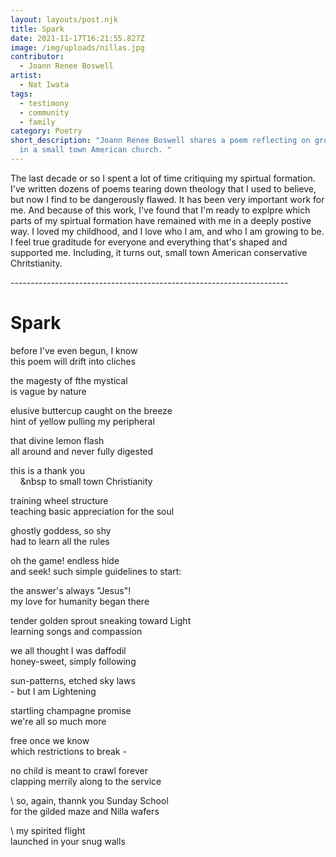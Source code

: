 ```yaml
---
layout: layouts/post.njk
title: Spark
date: 2021-11-17T16:21:55.827Z
image: /img/uploads/nillas.jpg
contributor:
  - Joann Renee Boswell
artist:
  - Nat Iwata
tags:
  - testimony
  - community
  - family
category: Poetry
short_description: "Joann Renee Boswell shares a poem reflecting on growing up
  in a small town American church. "
---
```

The last decade or so I spent a lot of time critiquing my spirtual formation. I've written dozens of poems tearing down theology that I used to believe, but now I find to be dangerously flawed. It has been very important work for me. And because of this work, I've found that I'm ready to explpre which parts of my spirtual formation have remained with me in a deeply postive way.  I loved my childhood, and I love who I am, and who I am growing to be. I feel true graditude for everyone and everything that's shaped and supported me. Including, it turns out, small town American conservative Chritstianity. 

\---------------------------------------------------------------------

# Spark

before I've even begun, I know\
this poem will drift into cliches

the magesty of fthe mystical\
is vague by nature

elusive buttercup caught on the breeze\
hint of yellow pulling my peripheral

that divine lemon flash\
all around and never fully digested

this is a thank you\
&nbsp;&nbsp;&nbsp;&nbsp;&nbsp  to small town Christianity

training wheel structure\
teaching basic appreciation for the soul

ghostly goddess, so shy\
had to learn all the rules

oh the game! endless hide\
and seek! such simple guidelines to start:

the answer's always "Jesus"!\
my love for humanity began there

tender golden sprout sneaking toward Light\
learning songs and compassion

we all thought I was daffodil\
honey-sweet, simply following

sun-patterns, etched sky laws\
             - but I am Lightening

startling champagne promise\
we're all so much more

free once we know\
which restrictions to break -

no child is meant to crawl forever\
clapping merrily along to the service 

\    so, again, thannk you Sunday School\
                    for the gilded maze and Nilla wafers

\    my spirited flight\
                                            launched in your snug walls